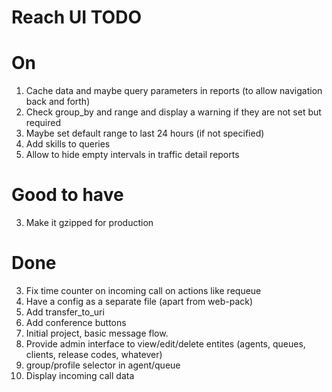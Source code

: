 # Reach UI TODO

# On

1. Cache data and maybe query parameters in reports (to allow navigation back and forth)
2. Check group_by and range and display a warning if they are not set but required
3. Maybe set default range to last 24 hours (if not specified)
4. Add skills to queries
5. Allow to hide empty intervals in traffic detail reports

# Good to have

3. Make it gzipped for production

# Done

3. Fix time counter on incoming call on actions like requeue
2. Have a config as a separate file (apart from web-pack)
2. Add transfer_to_uri
3. Add conference buttons
1. Initial project, basic message flow.
2. Provide admin interface to view/edit/delete entites (agents, queues, clients, release codes, whatever)
3. group/profile selector in agent/queue
4. Display incoming call data
